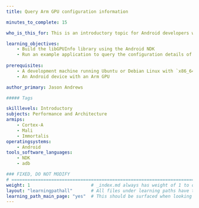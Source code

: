 ```yaml
---
title: Query Arm GPU configuration information

minutes_to_complete: 15  

who_is_this_for: This is an introductory topic for Android developers who want to adjust application complexity to match device performance. 

learning_objectives: 
    - Build the libGPUInfo library using the Android NDK
    - Run an example application to query the configuration details of an Arm Mali or Arm Immortalis GPU
    
prerequisites:
    - A development machine running Ubuntu or Debian Linux with `x86_64` architecture
    - An Android device with an Arm GPU

author_primary: Jason Andrews

##### Tags

skilllevels: Introductory
subjects: Performance and Architecture
armips:
    - Cortex-A
    - Mali
    - Immortalis
operatingsystems:
    - Android
tools_software_languages:
    - NDK
    - adb

### FIXED, DO NOT MODIFY
# ================================================================================
weight: 1                       # _index.md always has weight of 1 to order correctly
layout: "learningpathall"       # All files under learning paths have this same wrapper
learning_path_main_page: "yes"  # This should be surfaced when looking for related content. Only set for _index.md of learning path content.
---
```

